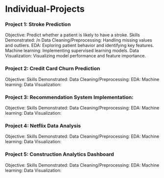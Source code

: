 # Individual-Projects

### Project 1: Stroke Prediction

  Objective: Predict whether a patient is likely to have a stroke.
  Skills Demonstrated: 
     /n Data Cleaning/Preprocessing: Handling missing values and outliers.
      EDA: Exploring patient behavior and identifying key features.
      Machine learning: Implementing supervised learning models.
      Data Visualization: Visualizing model performance and feature importance.

### Project 2: Credit Card Churn Prediction

  Objective: 
  Skills Demonstrated: 
      Data Cleaning/Preprocessing: 
      EDA: 
      Machine learning: 
      Data Visualization: 

### Project 3: Recommendation System Implementation:

  Objective: 
  Skills Demonstrated: 
      Data Cleaning/Preprocessing: 
      EDA: 
      Machine learning: 
      Data Visualization: 

### Project 4: Netflix Data Analysis
  
  Objective: 
  Skills Demonstrated: 
      Data Cleaning/Preprocessing: 
      EDA: 
      Machine learning: 
      Data Visualization: 

### Project 5: Construction Analytics Dashboard

  Objective: 
  Skills Demonstrated: 
      Data Cleaning/Preprocessing: 
      EDA: 
      Machine learning: 
      Data Visualization: 
